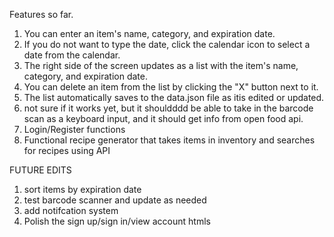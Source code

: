 Features so far.

1. You can enter an item's name, category, and expiration date.
2. If you do not want to type the date, click the calendar icon to select a date from the calendar.
3. The right side of the screen updates as a list with the item's name, category, and expiration date.
4. You can delete an item from the list by clicking the "X" button next to it.
5. The list automatically saves to the data.json file as itis edited or updated.
6. not sure if it works yet, but it shouldddd be able to take in the barcode scan as a keyboard input, and it should get info from open food api.
7. Login/Register functions
8. Functional recipe generator that takes items in inventory and searches for recipes using API


FUTURE EDITS 
1. sort items by expiration date
2. test barcode scanner and update as needed
3. add notifcation system
4. Polish the sign up/sign in/view account htmls
